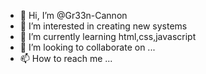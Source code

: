 - 👋 Hi, I’m @Gr33n-Cannon
- 👀 I’m interested in creating new systems
- 🌱 I’m currently learning html,css,javascript
- 💞️ I’m looking to collaborate on ...
- 📫 How to reach me ...

<!---
Gr33n-Cannon/Gr33n-Cannon is a ✨ special ✨ repository because its `README.md` (this file) appears on your GitHub profile.
You can click the Preview link to take a look at your changes.
--->

